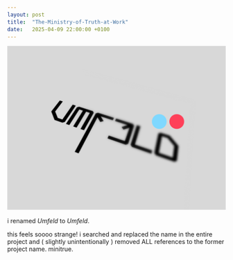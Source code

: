 ```yaml
---
layout: post
title:  "The-Ministry-of-Truth-at-Work"
date:   2025-04-09 22:00:00 +0100
---
```


![2025-04-09-The-Ministry-of-Truth-at-Work.png](/assets/2025-04-09-The-Ministry-of-Truth-at-Work.png)

i renamed *Umfeld* to *Umfeld*.

this feels soooo strange! i searched and replaced the name in the entire project and ( slightly unintentionally ) removed ALL references to the former project name. minitrue.